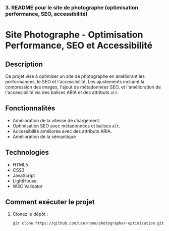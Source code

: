 
### 3. **README pour le site de photographe (optimisation performance, SEO, accessibilité)**

# Site Photographe - Optimisation Performance, SEO et Accessibilité

## Description
Ce projet vise à optimiser un site de photographe en améliorant les performances, le SEO et l'accessibilité. Les ajustements incluent la compression des images, l'ajout de métadonnées SEO, et l'amélioration de l'accessibilité via des balises ARIA et des attributs `alt`.

## Fonctionnalités
- Amélioration de la vitesse de chargement.
- Optimisation SEO avec métadonnées et balises `alt`.
- Accessibilité améliorée avec des attributs ARIA.
- Amélioration de la sémantique

## Technologies
- HTML5
- CSS3
- JavaScript
- LightHouse
- W3C Validator

## Comment exécuter le projet
1. Clonez le dépôt :  
   ```bash
   git clone https://github.com/username/photographer-optimization.git
